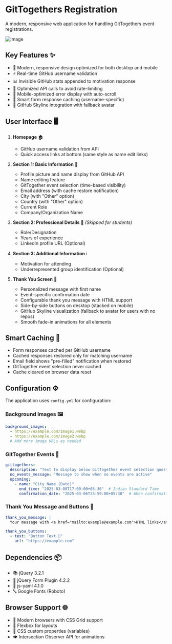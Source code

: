 # GitTogethers Registration

A modern, responsive web application for handling GitTogethers event registrations.

![image](https://github.com/user-attachments/assets/95e71204-001f-475c-946a-a03073ae69b0)

## Key Features ✨
- 🎨 Modern, responsive design optimized for both desktop and mobile
- ⚡ Real-time GitHub username validation
- 📊 Invisible GitHub stats appended to motivation response
- 🔄 Optimized API calls to avoid rate-limiting
- 📱 Mobile-optimized error display with auto-scroll
- 💾 Smart form response caching (username-specific)
- 🌟 GitHub Skyline integration with fallback avatar

## User Interface 🖥️
1. **Homepage** 🏠
   - GitHub username validation from API
   - Quick access links at bottom (same style as name edit links)

2. **Section 1: Basic Information** 📝
   - Profile picture and name display from GitHub API
   - Name editing feature
   - GitTogether event selection (time-based visibility)
   - Email address (with cache restore notification)
   - City (with "Other" option)
   - Country (with "Other" option)
   - Current Role
   - Company/Organization Name

3. **Section 2: Professional Details** 💼 _(Skipped for students)_
   - Role/Designation
   - Years of experience
   - LinkedIn profile URL (Optional)

4. **Section 3: Additional Information** ℹ️
   - Motivation for attending
   - Underrepresented group identification (Optional)

5. **Thank You Screen** 🎉
   - Personalized message with first name
   - Event-specific confirmation date
   - Configurable thank you message with HTML support
   - Side-by-side buttons on desktop (stacked on mobile)
   - GitHub Skyline visualization (fallback to avatar for users with no repos)
   - Smooth fade-in animations for all elements

## Smart Caching 🔄
- Form responses cached per GitHub username
- Cached responses restored only for matching username
- Email field shows "pre-filled" notification when restored
- GitTogether event selection never cached
- Cache cleared on browser data reset

## Configuration ⚙️
The application uses `config.yml` for configuration:

### Background Images 🖼️
```yaml
background_images:
  - https://example.com/image1.webp
  - https://example.com/image2.webp
  # Add more image URLs as needed
```

### GitTogether Events 📅
```yaml
gittogethers:
  description: "Text to display below GitTogether event selection question"
  no_events_message: "Message to show when no events are active"
  upcoming:
    - name: "City Name (Date)"
      end_time: "2025-03-08T17:00:00+05:30"  # Indian Standard Time
      confirmation_date: "2025-03-06T23:59:00+05:30"  # When confirmation emails will be sent
```

### Thank You Message and Buttons 💌
```yaml
thank_you_message: |
  Your message with <a href="mailto:example@example.com">HTML links</a>

thank_you_buttons:
  - text: "Button Text 📢"
    url: "https://example.com"
```

## Dependencies 📦
- 📚 jQuery 3.2.1
- 📝 jQuery Form Plugin 4.2.2
- 📄 js-yaml 4.1.0
- 🔤 Google Fonts (Roboto)

## Browser Support 🌐
- 🌟 Modern browsers with CSS Grid support
- 📱 Flexbox for layouts
- 🎨 CSS custom properties (variables)
- 👁️ Intersection Observer API for animations
